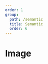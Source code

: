 ```yaml
---
order: 1
group:
  path: /semantic
  title: Semantic
  order: 6
---
```


# Image

<code src="./_demo.tsx"
  title='测试Semantic中基础组件Image'
  desc='使用自动配置查看效果'
  defaultShowCode=true
/>
